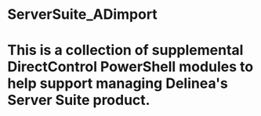 # ServerSuite_ADimport

# This is a collection of supplemental DirectControl PowerShell modules to help support managing Delinea's Server Suite product.
